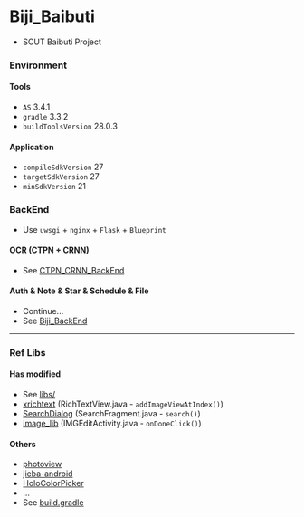 # Biji_Baibuti

+ SCUT Baibuti Project

### Environment

#### Tools
+ `AS` 3.4.1
+ `gradle` 3.3.2
+ `buildToolsVersion` 28.0.3

#### Application
+ `compileSdkVersion` 27
+ `targetSdkVersion` 27
+ `minSdkVersion` 21

### BackEnd

+ Use `uwsgi` + `nginx` + `Flask` + `Blueprint`

#### OCR (CTPN + CRNN)

+ See [CTPN_CRNN_BackEnd](https://github.com/Aoi-hosizora/CTPN_CRNN_BackEnd)

#### Auth & Note & Star & Schedule & File

+ Continue...
+ See [Biji_BackEnd](https://github.com/Aoi-hosizora/Biji_BackEnd)

---

### Ref Libs

#### Has modified

+ See [libs/](https://github.com/Aoi-hosizora/Biji_Baibuti/tree/Module-Search/libs)
+ [xrichtext](https://github.com/sendtion/XRichText) (RichTextView.java - `addImageViewAtIndex()`)
+ [SearchDialog](https://github.com/wenwenwen888/SearchDialog) (SearchFragment.java - `search()`)
+ [image_lib](https://github.com/zhangphil/WeiXinPictureTool) (IMGEditActivity.java - `onDoneClick()`)

#### Others

+ [photoview](https://github.com/bm-x/PhotoView)
+ [jieba-android](https://github.com/452896915/jieba-android)
+ [HoloColorPicker](https://github.com/LarsWerkman/HoloColorPicker)
+ ...
+ See [build.gradle](https://github.com/Aoi-hosizora/Biji_Baibuti/blob/master/app/build.gradle)